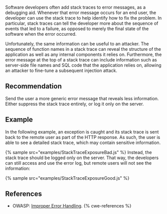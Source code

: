 Software developers often add stack traces to error messages, as a debugging aid. Whenever that error message occurs for an end user, the developer can use the stack trace to help identify how to fix the problem. In particular, stack traces can tell the developer more about the sequence of events that led to a failure, as opposed to merely the final state of the software when the error occurred.

Unfortunately, the same information can be useful to an attacker. The sequence of function names in a stack trace can reveal the structure of the application as well as any internal components it relies on. Furthermore, the error message at the top of a stack trace can include information such as server-side file names and SQL code that the application relies on, allowing an attacker to fine-tune a subsequent injection attack.


## Recommendation
Send the user a more generic error message that reveals less information. Either suppress the stack trace entirely, or log it only on the server.


## Example
In the following example, an exception is caught and its stack trace is sent back to the remote user as part of the HTTP response. As such, the user is able to see a detailed stack trace, which may contain sensitive information.

{% sample src="examples/StackTraceExposureBad.js" %}
Instead, the stack trace should be logged only on the server. That way, the developers can still access and use the error log, but remote users will not see the information:

{% sample src="examples/StackTraceExposureGood.js" %}

## References
* OWASP: [Improper Error Handling](https://owasp.org/www-community/Improper_Error_Handling).
{% cwe-references %}
